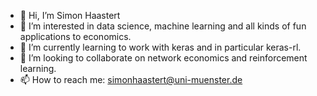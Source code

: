 - 👋 Hi, I’m Simon Haastert
- 👀 I’m interested in data science, machine learning and all kinds of fun applications to economics.
- 🌱 I’m currently learning to work with keras and in particular keras-rl.
- 💞️ I’m looking to collaborate on network economics and reinforcement learning.
- 📫 How to reach me: simonhaastert@uni-muenster.de

<!---
SimonHashtag/SimonHashtag is a ✨ special ✨ repository because its `README.md` (this file) appears on your GitHub profile.
You can click the Preview link to take a look at your changes.
--->
